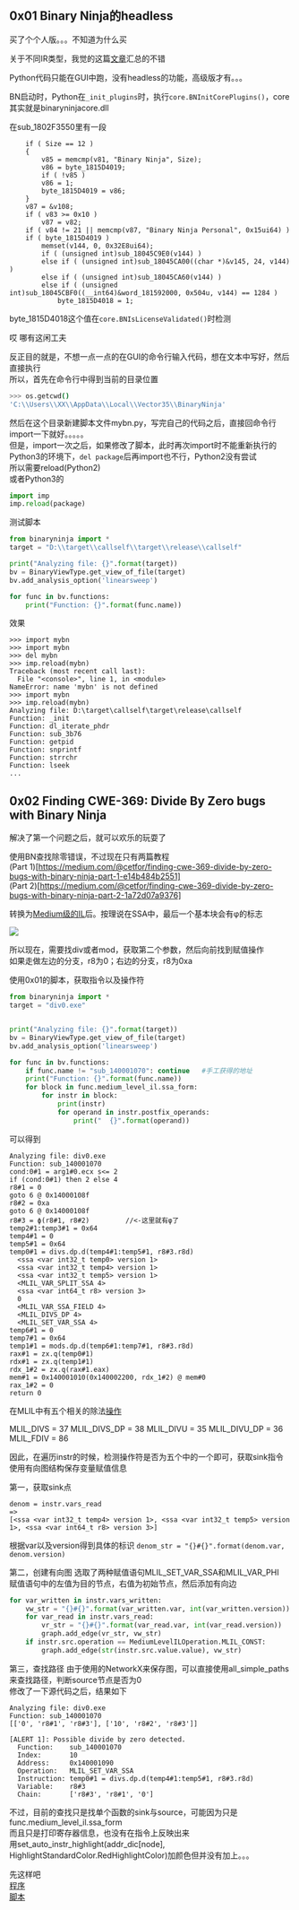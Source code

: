 ## 0x01 Binary Ninja的headless

买了个个人版。。。不知道为什么买  

关于不同IR类型，我觉的这篇[文章](https://bbs.pediy.com/thread-247121.htm)汇总的不错

Python代码只能在GUI中跑，没有headless的功能，高级版才有。。。  

BN启动时，Python在`_init_plugins`时，执行`core.BNInitCorePlugins()`，core其实就是binaryninjacore.dll  

在sub_1802F3550里有一段  
```
    if ( Size == 12 )
    {
        v85 = memcmp(v81, "Binary Ninja", Size);
        v86 = byte_1815D4019;
        if ( !v85 )
        v86 = 1;
        byte_1815D4019 = v86;
    }
    v87 = &v108;
    if ( v83 >= 0x10 )
        v87 = v82;
    if ( v84 != 21 || memcmp(v87, "Binary Ninja Personal", 0x15ui64) )
    if ( byte_1815D4019 )
        memset(v144, 0, 0x32E8ui64);
        if ( (unsigned int)sub_18045C9E0(v144) )
        else if ( (unsigned int)sub_18045CA00((char *)&v145, 24, v144) )
        else if ( (unsigned int)sub_18045CA60(v144) )
        else if ( (unsigned int)sub_18045CBF0((__int64)&word_181592000, 0x504u, v144) == 1284 )
            byte_1815D4018 = 1;
```

byte_1815D4018这个值在`core.BNIsLicenseValidated()`时检测

哎 哪有这闲工夫

反正目的就是，不想一点一点的在GUI的命令行输入代码，想在文本中写好，然后直接执行  
所以，首先在命令行中得到当前的目录位置  

```bash
>>> os.getcwd()
'C:\\Users\\XX\\AppData\\Local\\Vector35\\BinaryNinja'
```

然后在这个目录新建脚本文件mybn.py，写完自己的代码之后，直接回命令行import一下就好。。。。。  
但是，import一次之后，如果修改了脚本，此时再次import时不能重新执行的  
Python3的环境下，`del package`后再import也不行，Python2没有尝试  
所以需要reload(Python2)  
或者Python3的  
```python
import imp
imp.reload(package)
```

测试脚本  
```python
from binaryninja import *
target = "D:\\target\\callself\\target\\release\\callself"

print("Analyzing file: {}".format(target))
bv = BinaryViewType.get_view_of_file(target)
bv.add_analysis_option('linearsweep')

for func in bv.functions:
    print("Function: {}".format(func.name))
```

效果  

```
>>> import mybn
>>> import mybn
>>> del mybn
>>> imp.reload(mybn)
Traceback (most recent call last):
  File "<console>", line 1, in <module>
NameError: name 'mybn' is not defined
>>> import mybn
>>> imp.reload(mybn)
Analyzing file: D:\target\callself\target\release\callself
Function: _init
Function: dl_iterate_phdr
Function: sub_3b76
Function: getpid
Function: snprintf
Function: strrchr
Function: lseek
...
```

## 0x02 Finding CWE-369: Divide By Zero bugs with Binary Ninja

解决了第一个问题之后，就可以欢乐的玩耍了  

使用BN查找除零错误，不过现在只有两篇教程  
(Part 1)[https://medium.com/@cetfor/finding-cwe-369-divide-by-zero-bugs-with-binary-ninja-part-1-e14b484b2551]  
(Part 2)[https://medium.com/@cetfor/finding-cwe-369-divide-by-zero-bugs-with-binary-ninja-part-2-1a72d07a9376]

转换为[Medium级的IL](https://api.binary.ninja/binaryninja.mediumlevelil.MediumLevelILInstruction.html?highlight=mediumlevelilinstruction)后。按理说在SSA中，最后一个基本块会有φ的标志    

![](./2020.05.05/mlil.png)

所以现在，需要找div或者mod，获取第二个参数，然后向前找到赋值操作  
如果走做左边的分支，r8为0；右边的分支，r8为0xa  

使用0x01的脚本，获取指令以及操作符  

```python
from binaryninja import *
target = "div0.exe"


print("Analyzing file: {}".format(target))
bv = BinaryViewType.get_view_of_file(target)
bv.add_analysis_option('linearsweep')

for func in bv.functions:
    if func.name != "sub_140001070": continue   #手工获得的地址
    print("Function: {}".format(func.name))
    for block in func.medium_level_il.ssa_form:
        for instr in block:
            print(instr)
            for operand in instr.postfix_operands:
                print("  {}".format(operand))
```

可以得到  
```
Analyzing file: div0.exe
Function: sub_140001070
cond:0#1 = arg1#0.ecx s<= 2
if (cond:0#1) then 2 else 4
r8#1 = 0
goto 6 @ 0x14000108f
r8#2 = 0xa
goto 6 @ 0x14000108f
r8#3 = ϕ(r8#1, r8#2)         //<-这里就有φ了
temp2#1:temp3#1 = 0x64
temp4#1 = 0
temp5#1 = 0x64
temp0#1 = divs.dp.d(temp4#1:temp5#1, r8#3.r8d)
  <ssa <var int32_t temp0> version 1>
  <ssa <var int32_t temp4> version 1>
  <ssa <var int32_t temp5> version 1>
  <MLIL_VAR_SPLIT_SSA 4>
  <ssa <var int64_t r8> version 3>
  0
  <MLIL_VAR_SSA_FIELD 4>
  <MLIL_DIVS_DP 4>
  <MLIL_SET_VAR_SSA 4>
temp6#1 = 0
temp7#1 = 0x64
temp1#1 = mods.dp.d(temp6#1:temp7#1, r8#3.r8d)
rax#1 = zx.q(temp0#1)
rdx#1 = zx.q(temp1#1)
rdx_1#2 = zx.q(rax#1.eax)
mem#1 = 0x140001010(0x140002200, rdx_1#2) @ mem#0
rax_1#2 = 0
return 0
```

在MLIL中有五个相关的除法[操作](https://api.binary.ninja/binaryninja.enums-module.html?highlight=mlil_divs#binaryninja.enums.MediumLevelILOperation)

MLIL_DIVS = 37
MLIL_DIVS_DP = 38
MLIL_DIVU = 35
MLIL_DIVU_DP = 36
MLIL_FDIV = 86

因此，在遍历instr的时候，检测操作符是否为五个中的一个即可，获取sink指令  
使用有向图结构保存变量赋值信息  


第一，获取sink点

```
denom = instr.vars_read
=>
[<ssa <var int32_t temp4> version 1>, <ssa <var int32_t temp5> version 1>, <ssa <var int64_t r8> version 3>]
```

根据var以及version得到具体的标识
`denom_str = "{}#{}".format(denom.var, denom.version)`


第二，创建有向图
选取了两种赋值语句MLIL_SET_VAR_SSA和MLIL_VAR_PHI  
赋值语句中的左值为目的节点，右值为初始节点，然后添加有向边  

```python
for var_written in instr.vars_written:
    vw_str = "{}#{}".format(var_written.var, int(var_written.version))
    for var_read in instr.vars_read:
        vr_str = "{}#{}".format(var_read.var, int(var_read.version))
        graph.add_edge(vr_str, vw_str)
    if instr.src.operation == MediumLevelILOperation.MLIL_CONST:
        graph.add_edge(str(instr.src.value.value), vw_str)
```

第三，查找路径
由于使用的NetworkX来保存图，可以直接使用all_simple_paths来查找路径，判断source节点是否为0  
修改了一下源代码之后，结果如下   

```
Analyzing file: div0.exe
Function: sub_140001070
[['0', 'r8#1', 'r8#3'], ['10', 'r8#2', 'r8#3']]

[ALERT 1]: Possible divide by zero detected.
  Function:    sub_140001070
  Index:       10
  Address:     0x140001090
  Operation:   MLIL_SET_VAR_SSA
  Instruction: temp0#1 = divs.dp.d(temp4#1:temp5#1, r8#3.r8d)
  Variable:    r8#3
  Chain:       ['r8#3', 'r8#1', '0']
```

不过，目前的查找只是找单个函数的sink与source，可能因为只是func.medium_level_il.ssa_form  
而且只是打印寄存器信息，也没有在指令上反映出来  
用set_auto_instr_highlight(addr_dic[node],  HighlightStandardColor.RedHighlightColor)加颜色但并没有加上。。。  

先这样吧  
[程序](./2020.05.05/div0.exe)  
[脚本](./2020.05.05/mybn.py)